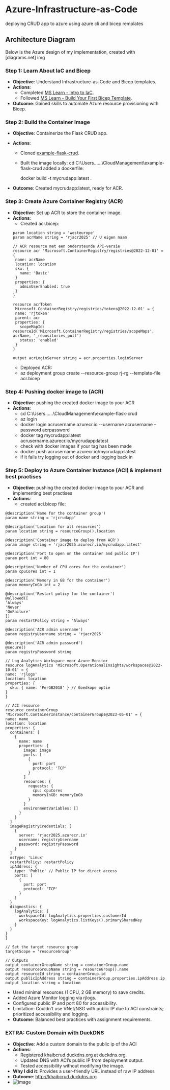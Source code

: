 # Azure-Infrastructure-as-Code
deploying CRUD app to azure using azure cli and bicep remplates

## Architecture Diagram
Below is the Azure design of my implementation, created with [diagrams.net]
img

### Step 1: Learn About IaC and Bicep
- **Objective**: Understand Infrastructure-as-Code and Bicep templates.
- **Actions**:
  - Completed [MS Learn - Intro to IaC](https://learn.microsoft.com/en-us/training/modules/intro-to-infrastructure-as-code/).
  - Followed [MS Learn - Build Your First Bicep Template](https://learn.microsoft.com/en-us/training/modules/build-first-bicep-template/).
- **Outcome**: Gained skills to automate Azure resource provisioning with Bicep.


### Step 2: Build the Container Image
- **Objective**: Containerize the Flask CRUD app.
- **Actions**:
  - Cloned [example-flask-crud](https://github.com/gurkanakdeniz/example-flask-crud).
  - Built the image locally:
    cd C:\Users\...\...\CloudManagement\example-flask-crud
    added a dockerfile:
    
    docker build -t mycrudapp:latest .

- **Outcome**: Created mycrudapp:latest, ready for ACR.

### Step 3: Create Azure Container Registry (ACR)
- **Objective**: Set up ACR to store the container image.
 - **Actions**:
   -   Created acr.bicep:
     ``` bicep
     param location string = 'westeurope'
     param acrName string = 'rjacr2025' // U eigen naam

    // ACR resource met een ondersteunde API-versie
    resource acr 'Microsoft.ContainerRegistry/registries@2022-12-01' = {
      name: acrName
      location: location
      sku: {
        name: 'Basic' 
      }
      properties: {
        adminUserEnabled: true
      }
    }

    resource acrToken 'Microsoft.ContainerRegistry/registries/tokens@2022-12-01' = {
      name: 'rjtoken'
      parent: acr 
      properties: {
        scopeMapId: resourceId('Microsoft.ContainerRegistry/registries/scopeMaps', acrName, '_repositories_pull')
        status: 'enabled'
      }
    }
    
    output acrLoginServer string = acr.properties.loginServer
    ```
   -   Deployed ACR:
   -   az deployment group create --resource-group rj-rg --template-file acr.bicep


### Step 4: Pushing docker image to (ACR)
- **Objective**: pushing the created docker image to your ACR
 - **Actions**:
   - cd C:\Users\...\...\CloudManagement\example-flask-crud
   - az login
   - docker login acrusername.azurecr.io --username acrusername –password acrpassword
   - docker tag mycrudapp:latest acrusername.azurecr.io/mycrudapp:latest
   - check with docker images if your tag has been made
   - docker push acrusername.azurecr.io/mycrudapp:latest
   - if it fails try logging out of docker and logging back in


### Step 5: Deploy to Azure Container Instance (ACI) & implement best practises
- **Objective**: pushing the created docker image to your ACR and implementing best practises
 - **Actions**:
   - created aci.bicep file:
  ```bicep
@description('Name for the container group')
param name string = 'rjcrudapp'

@description('Location for all resources')
param location string = resourceGroup().location

@description('Container image to deploy from ACR')
param image string = 'rjacr2025.azurecr.io/mycrudapp:latest'

@description('Port to open on the container and public IP')
param port int = 80

@description('Number of CPU cores for the container')
param cpuCores int = 1

@description('Memory in GB for the container')
param memoryInGb int = 2

@description('Restart policy for the container')
@allowed([
  'Always'
  'Never'
  'OnFailure'
])
param restartPolicy string = 'Always'

@description('ACR admin username')
param registryUsername string = 'rjacr2025'

@description('ACR admin password')
@secure()
param registryPassword string

// Log Analytics Workspace voor Azure Monitor
resource logAnalytics 'Microsoft.OperationalInsights/workspaces@2022-10-01' = {
  name: 'rjlogs'
  location: location
  properties: {
    sku: { name: 'PerGB2018' } // Goedkope optie
  }
}

// ACI resource
resource containerGroup 'Microsoft.ContainerInstance/containerGroups@2023-05-01' = {
  name: name
  location: location
  properties: {
    containers: [
      {
        name: name
        properties: {
          image: image
          ports: [
            {
              port: port
              protocol: 'TCP'
            }
          ]
          resources: {
            requests: {
              cpu: cpuCores
              memoryInGB: memoryInGb
            }
          }
          environmentVariables: []
        }
      }
    ]
    imageRegistryCredentials: [
      {
        server: 'rjacr2025.azurecr.io'
        username: registryUsername
        password: registryPassword
      }
    ]
    osType: 'Linux'
    restartPolicy: restartPolicy
    ipAddress: {
      type: 'Public' // Public IP for direct access
      ports: [
        {
          port: port
          protocol: 'TCP'
        }
      ]
    }
    diagnostics: {
      logAnalytics: {
        workspaceId: logAnalytics.properties.customerId
        workspaceKey: logAnalytics.listKeys().primarySharedKey
      }
    }
  }
}

// Set the target resource group
targetScope = 'resourceGroup'

// Outputs
output containerGroupName string = containerGroup.name
output resourceGroupName string = resourceGroup().name
output resourceId string = containerGroup.id
output publicIpAddress string = containerGroup.properties.ipAddress.ip
output location string = location
```

   - Used minimal resources (1 CPU, 2 GB memory) to save credits.
   - Added Azure Monitor logging via rjlogs.
   - Configured public IP and port 80 for accessibility.
   - Limitation: Couldn’t use VNet/NSG with public IP due to ACI constraints; prioritized accessibility and logging.
 - **Outcome**: Balanced best practices with assignment requirements.


### EXTRA: Custom Domain with DuckDNS
- **Objective**: Add a custom domain to the public ip of the ACI
 - **Actions**:
   - Registered khaibcrud.duckdns.org at duckdns.org.
   - Updated DNS with ACI’s public IP from deployment output.
   - Tested accessibility without modifying the image.
- **Why I did it**: Provides a user-friendly URL instead of raw IP address
- **Outcome**: http://khaibcrud.duckdns.org
- ![image](https://github.com/user-attachments/assets/62c41922-bfc0-4d90-ad05-68149fcb1174)


